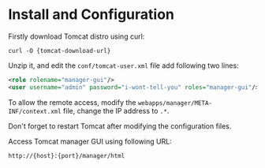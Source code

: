 # Install and Configuration

Firstly download Tomcat distro using curl:

```console
curl -O {tomcat-download-url}
```

Unzip it, and edit the `conf/tomcat-user.xml` file add following two lines:

```xml
<role rolename="manager-gui"/>
<user username="admin" password="i-wont-tell-you" roles="manager-gui"/>
```

To allow the remote access, modify the `webapps/manager/META-INF/context.xml` file, change the IP address to `.*`.

Don't forget to restart Tomcat after modifying the configuration files.

Access Tomcat manager GUI using following URL:

```text
http://{host}:{port}/manager/html
```

